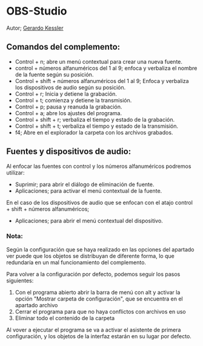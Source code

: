 # OBS-Studio

Autor; [Gerardo Kessler](http://gera.ar)  

## Comandos del complemento:

* Control + n; abre un menú contextual para crear una nueva fuente.
* control + números alfanuméricos del 1 al 9; enfoca y verbaliza el nombre de la fuente según su posición.
* Control + shift + números alfanuméricos del 1 al 9; Enfoca y verbaliza los dispositivos de audio según su posición.
* Control + r; Inicia y detiene la grabación.
* Control + t; comienza y detiene la transmisión.
* Control + p; pausa y reanuda la grabación.
* Control + a; abre los ajustes del programa.
* Control + shift + r; verbaliza el tiempo y estado de la grabación.
* Control + shift + t; verbaliza el tiempo y estado de la transmisión.
* f4; Abre en el explorador la carpeta con los archivos grabados.

## Fuentes y dispositivos de audio:

Al enfocar las fuentes con control y los números alfanuméricos podremos utilizar:  

* Suprimir; para abrir el diálogo de eliminación de fuente.  
* Aplicaciones; para activar el menú contextual de la fuente.

En el caso de los dispositivos de audio que se enfocan con el atajo control + shift + números alfanuméricos;  

* Aplicaciones; para abrir el menú contextual del dispositivo.

### Nota:

Según la configuración que se haya realizado en las opciones del apartado ver puede que los objetos se distribuyan de diferente forma, lo que redundaría en un mal funcionamiento del complemento.

Para volver a la configuración por defecto, podemos seguir los pasos siguientes:

1. Con el programa abierto abrir la barra de menú con alt y activar la opción "Mostrar carpeta de configuración", que se encuentra  en el apartado archivo
2. Cerrar el programa para que no haya conflictos con archivos en uso
3. Eliminar todo el contenido de la carpeta

Al vover a ejecutar el programa se va a activar el asistente de primera configuración, y los objetos de la interfaz estarán en su lugar por defecto.  
